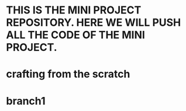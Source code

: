 # THIS IS THE MINI PROJECT REPOSITORY. HERE WE WILL PUSH ALL THE CODE OF THE MINI PROJECT.

# crafting from the scratch
# branch1